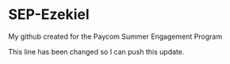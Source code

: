 # SEP-Ezekiel
My github created for the Paycom Summer Engagement Program

This line has been changed so I can push this update.